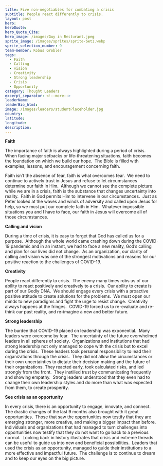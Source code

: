 ```yaml
---
title: Five non-negotiables for combating a crisis
subtitle: People react differently to crisis.
layout: post
hero:
heroQuote:
hero_Quote_Cite:
hero_image: /images/Guy in Resturant.jpeg
sprite_image: /images/sprites/sprite-Set1.webp
sprite_selection_number: 9
team-member: Kobus Grobler
tags:
  - Faith
  - Calling
  - vision
  - Creativity
  - Strong leadership
  - Crisis
  - Opportunity
category: Thought Leaders
excerpt_separator: <!--more-->
leaderName:
leaderBio_html:
image: /images/leaders/studentPlaceholder.jpg
country:
latitude:
longitude:
description:
---
```


**Faith**

The importance of faith is always highlighted during a period of crisis.&nbsp; When facing major setbacks or life-threatening situations, faith becomes the foundation on which we build our hope.&nbsp; The Bible is filled with examples, lessons, and encouragement concerning faith.&nbsp;

Faith isn’t the absence of fear, faith is what overcomes fear.&nbsp; We need to continue to actively trust in Jesus and refuse to let circumstances determine our faith in Him.&nbsp; Although we cannot see the complete picture while we are in a crisis, faith is the substance that changes uncertainty into reality.&nbsp; Faith in God permits Him to intervene in our circumstances.&nbsp; Just as Peter looked at the waves and winds of adversity and called upon Jesus for help, so we must put our complete faith in Him.&nbsp; Whatever impossible situations you and I have to face, our faith in Jesus will overcome all of those circumstances. &nbsp;

**Calling and vision**

During a time of crisis, it is easy to forget that God has called us for a purpose.&nbsp; Although the whole world came crashing down during the COVID-19 pandemic and in an instant, we had to face a new reality, God’s calling and plan for our lives did not change.&nbsp; As an organization, our clarity of calling and vision was one of the strongest motivations and reasons for our positive reaction to the challenges of COVID-19.&nbsp;

**Creativity**

People react differently to crisis.&nbsp; The enemy many times robs us of our ability to react positively and creatively to a crisis.&nbsp; Our ability to create is part of our Godly DNA.&nbsp; We should engage every crisis with a proactive positive attitude to create solutions for the problems.&nbsp; We must open our minds to new paradigms and fight the urge to resist change.&nbsp; Creativity always happens at the fringes.&nbsp; COVID-19 forced us to re-evaluate and re-think our past reality, and re-imagine a new and better future. &nbsp;

**Strong leadership**

The burden that COVID-19 placed on leadership was exponential.&nbsp; Many leaders were overcome by fear.&nbsp; The uncertainty of the future overwhelmed leaders in all spheres of society.&nbsp; Organizations and institutions that had strong leadership not only managed to cope with the crisis but to excel during the crisis.&nbsp; These leaders took personal responsibility to lead their organizations through the crisis.&nbsp; They did not allow the circumstances or their own uncertainties to dictate their decision making and the future of their organizations. They reacted early, took calculated risks, and led strongly from the front.&nbsp; They instilled trust by communicating frequently and showing empathy. &nbsp;Strong leaders understood that they even had to change their own leadership styles and do more than what was expected from them, to create prosperity.&nbsp;

**See crisis as an opportunity**

In every crisis, there is an opportunity to engage, innovate, and connect.&nbsp; The drastic changes of the last 9 months also brought with it great opportunities.&nbsp; Those that saw the opportunities now testify that they are emerging stronger, more creative, and making a bigger impact than before.&nbsp; Individuals and organizations that had managed to turn challenges into opportunities now testify that they do not want to go back to a previous normal.&nbsp; Looking back in history illustrates that crisis and extreme threads can be useful to guide us into new and beneficial possibilities.&nbsp; Leaders that used the crisis as an opportunity, managed to guide their institutions to a more effective and impactful future.&nbsp; The challenge is to continue to dream and to keep our eyes on the big picture.